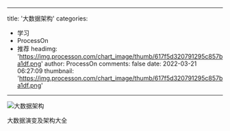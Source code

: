 
---
title: '大数据架构'
categories: 
 - 学习
 - ProcessOn
 - 推荐
headimg: 'https://img.processon.com/chart_image/thumb/617f5d320791295c857ba1df.png'
author: ProcessOn
comments: false
date: 2022-03-21 06:27:09
thumbnail: 'https://img.processon.com/chart_image/thumb/617f5d320791295c857ba1df.png'
---

<div>   
<img class="thumb" alt="大数据架构" src="https://img.processon.com/chart_image/thumb/617f5d320791295c857ba1df.png" referrerpolicy="no-referrer">
<p>大数据演变及架构大全</p>  
</div>
            